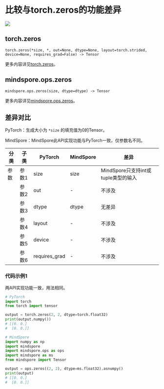 # 比较与torch.zeros的功能差异

<a href="https://gitee.com/mindspore/docs/blob/master/docs/mindspore/source_zh_cn/note/api_mapping/pytorch_diff/zeros.md" target="_blank"><img src="https://mindspore-website.obs.cn-north-4.myhuaweicloud.com/website-images/r2.0/resource/_static/logo_source.png"></a>

## torch.zeros

```text
torch.zeros(*size, *, out=None, dtype=None, layout=torch.strided, device=None, requires_grad=False) -> Tensor
```

更多内容详见[torch.zeros](https://pytorch.org/docs/1.8.1/generated/torch.zeros.html)。

## mindspore.ops.zeros

```text
mindspore.ops.zeros(size, dtype=dtype) -> Tensor
```

更多内容详见[mindspore.ops.zeros](https://mindspore.cn/docs/zh-CN/master/api_python/ops/mindspore.ops.zeros.html)。

## 差异对比

PyTorch：生成大小为 `*size` 的填充值为0的Tensor。

MindSpore：MindSpore此API实现功能与PyTorch一致，仅参数名不同。

| 分类  | 子类  | PyTorch       | MindSpore | 差异                         |
|-----|-----|---------------|-----------|----------------------------|
| 参数  | 参数1 | size          | size      | MindSpore只支持int或tuple类型的输入 |
|     | 参数2 | out           | -         | 不涉及                        |
|     | 参数3 | dtype         | dtype     | 无差异                        |
|     | 参数4 | layout        | -         | 不涉及                        |
|     | 参数5 | device        | -         | 不涉及                        |
|     | 参数6 | requires_grad | -         | 不涉及                        |

### 代码示例1

两API实现功能一致，用法相同。

```python
# PyTorch
import torch
from torch import tensor

output = torch.zeros(2, 2, dtype=torch.float32)
print(output.numpy())
# [[0. 0.]
#  [0. 0.]]

# MindSpore
import numpy as np
import mindspore
import mindspore.ops as ops
import mindspore as ms
from mindspore import Tensor

output = ops.zeros((2, 2), dtype=ms.float32).asnumpy()
print(output)
# [[0. 0.]
#  [0. 0.]]
```

